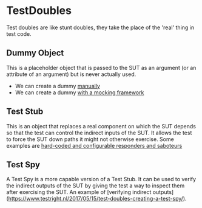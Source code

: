 # TestDoubles
Test doubles are like stunt doubles, they take the place of the 'real' thing in test code.
## Dummy Object
This is a placeholder object that is passed to the SUT as an argument (or an attribute of an argument) but is never actually used.

* We can create a dummy  [manually](https://www.testright.nl/2016/12/02/test-doubles-creating-a-dummy-object-manually/)
* We can create a dummy [with a mocking framework](http://www.testright.nl/2016/12/16/test-doubles-creating-a-dummy-object-using-a-mocking-framework/)

## Test Stub
This is an object that replaces a real component on which the SUT depends so that the test can control the indirect inputs of the SUT. It allows the test to force the SUT down paths it might not otherwise exercise.
Some examples are [hard-coded and configurable responders and saboteurs](https://www.testright.nl/2017/01/16/test-doubles-creating-a-stub/)

## Test Spy
A Test Spy is a more capable version of a Test Stub. It can be used to verify the indirect outputs of the SUT by giving the test a way to inspect them after exercising the SUT. An example of [verifying indirect outputs] (https://www.testright.nl/2017/05/15/test-doubles-creating-a-test-spy/).